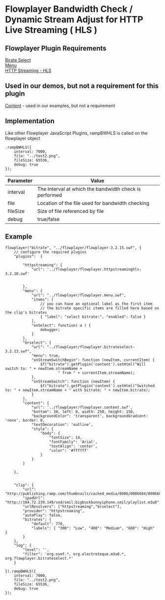 Flowplayer Bandwidth Check / Dynamic Stream Adjust for HTTP Live Streaming ( HLS )
===

Flowplayer Plugin Requirements
---
[Birate Select](http://flash.flowplayer.org/plugins/streaming/brselect.html)  
[Menu](http://flash.flowplayer.org/plugins/flash/menu.html)  
[HTTP Streaming - HLS](https://github.com/flowplayer/flash/tree/master/plugins/httpstreaming-hls)  

Used in our demos, but not a requirement for this plugin
---
[Content](http://flash.flowplayer.org/plugins/flash/content.html) - used in our examples, but not a requirement

Implementation
---

Like other Flowplayer JavaScript Plugins, rampBWHLS is called on the flowplayer object

````
.rampBWHLS({
    interval: 7000,
    file: "../test2.png",
    fileSize: 65536,
    debug: true
});
````

| Parameter | Value |
| ----------|-------|
| interval  | The Interval at which the bandwidth check is performed |
| file      | Location of the file used for bandwidth checking |
| fileSize  | Size of file referenced by file |
| debug     | true/false |


Example
--------------
````
flowplayer("bitrate", "../flowplayer/flowplayer-3.2.15.swf", {
    // configure the required plugins
    "plugins":  {

        "httpstreaming": {
            "url": '../flowplayer/flowplayer.httpstreaminghls-3.2.10.swf'


        },
        "menu": {
            "url": "../flowplayer/flowplayer.menu.swf",
            "items": [
                // you can have an optional label as the first item
                // the bitrate specific items are filled here based on the clip's bitrates
                { "label": "select bitrate:", "enabled": false }
            ],
            "onSelect": function( a ) {
                debugger;
            }
        },
        "brselect": {
            "url": "../flowplayer/flowplayer.bitrateselect-3.2.13.swf",
            "menu": true,
            "onStreamSwitchBegin": function (newItem, currentItem) {
                $f("bitrate").getPlugin('content').setHtml("Will switch to: " + newItem.streamName +
                        " from " + currentItem.streamName);
            },
            "onStreamSwitch": function (newItem) {
                $f("bitrate").getPlugin('content').setHtml("Switched to: " + newItem.streamName + " with bitrate: " + newItem.bitrate);
            }
        },
        "content": {
            "url": '../flowplayer/flowplayer.content.swf',
            "bottom": 30, left: 0, width: 250, height: 150,
            "backgroundColor": 'transparent', backgroundGradient: 'none', border: 0,
            "textDecoration": 'outline',
            "style": {
                "body": {
                    "fontSize": 14,
                    "fontFamily": 'Arial',
                    "textAlign": 'center',
                    "color": '#ffffff'
                }
            }
        }

    },


    "clip": {
        "url": "http://publishing.ramp.com/thumbnails/cached_media/0006/0006684/0006684332/6684332_ios.stream/6684332enc_24286603.m3u8",
        "ipadUrl": "http://184.72.239.149/vod/smil:bigbuckbunnyiphone.smil/playlist.m3u8",
        "urlResolvers": ["httpstreaming","brselect"],
        "provider": "httpstreaming",
        "autoPlay": false,
        "bitrates": {
            "default": 770,
            "labels": { "300": "Low", "400": "Medium", "600": "High"  }
        }
    },
    "log": {
        "level": '',
        "filter": 'org.osmf.*, org.electroteque.m3u8.*, org.flowplayer.bitrateselect.*'
    }

}).rampBWHLS({
    interval: 7000,
    file: "../test2.png",
    fileSize: 65536,
    debug: true
});
````

